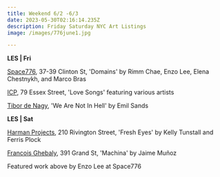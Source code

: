 ```yaml
---
title: Weekend 6/2 -6/3
date: 2023-05-30T02:16:14.235Z
description: Friday Saturday NYC Art Listings
image: /images/776june1.jpg

---
```

**L﻿ES | Fri**

[Space776](https://www.space776.com/domains), 37-39 Clinton St, 'Domains' by Rimm Chae, Enzo Lee, Elena Chestnykh, and Marco Bras

[ICP](https://www.icp.org/exhibitions/love-songs-photography-and-intimacy), 79 Essex Street, 'Love Songs' featuring various artists

[Tibor de Nagy](https://www.tibordenagy.com/exhibitions/emil-sands), 'We Are Not In Hell' by Emil Sands

**L﻿ES | Sat**

[Harman Projects](https://www.harmanprojects.com/exhibitions/16-kefe-fresh-eyes/overview/), 210 Rivington Street, 'Fresh Eyes' by Kelly Tunstall and Ferris Plock

[Francois Ghebaly](http://ghebaly.com/), 391 Grand St, 'Machina' by Jaime Muñoz

F﻿eatured work above by Enzo Lee at Space776